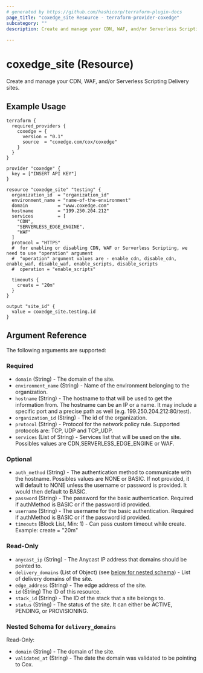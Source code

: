 ```yaml
---
# generated by https://github.com/hashicorp/terraform-plugin-docs
page_title: "coxedge_site Resource - terraform-provider-coxedge"
subcategory: ""
description: Create and manage your CDN, WAF, and/or Serverless Scripting Delivery sites.
  
---
```


# coxedge_site (Resource)
Create and manage your CDN, WAF, and/or Serverless Scripting Delivery sites.

Example Usage
---
```
terraform {
  required_providers {
    coxedge = {
      version = "0.1"
      source  = "coxedge.com/cox/coxedge"
    }
  }
}

provider "coxedge" {
  key = ["INSERT API KEY"]
}

resource "coxedge_site" "testing" {
  organization_id  = "organization_id"
  environment_name = "name-of-the-environment"
  domain           = "www.coxedge.com"
  hostname         = "199.250.204.212"
  services         = [
    "CDN",
    "SERVERLESS_EDGE_ENGINE",
    "WAF"
  ]
  protocol = "HTTPS"
  #  for enabling or disabling CDN, WAF or Serverless Scripting, we need to use "operation" argument
  #  "operation" argument values are - enable_cdn, disable_cdn, enable_waf, disable_waf, enable_scripts, disable_scripts
  #  operation = "enable_scripts"
  
  timeouts {
    create = "20m"
  }
}

output "site_id" {
  value = coxedge_site.testing.id
}
```


<!-- schema generated by tfplugindocs -->
## Argument Reference
The following arguments are supported:

### Required

- `domain` (String) - The domain of the site.
- `environment_name` (String) - Name of the environment belonging to the organization.
- `hostname` (String) - The hostname to that will be used to get the information from. The hostname can be an IP or a name. It may include a specific port and a precise path as well (e.g. 199.250.204.212:80/test).
- `organization_id` (String) - The id of the organization.
- `protocol` (String) - Protocol for the network policy rule. Supported protocols are: TCP, UDP and TCP_UDP.
- `services` (List of String) - Services list that will be used on the site. Possibles values are CDN,SERVERLESS_EDGE_ENGINE or WAF.

### Optional

- `auth_method` (String) - The authentication method to communicate with the hostname. Possibles values are NONE or BASIC. If not provided, it will default to NONE unless the username or password is provided. It would then default to BASIC.
- `password` (String) - The password for the basic authentication. Required if authMethod is BASIC or if the password id provided.
- `username` (String) - The username for the basic authentication. Required if authMethod is BASIC or if the password id provided.
- `timeouts` (Block List, Min: 1) - Can pass custom timeout while create. Example: create = "20m"

### Read-Only

- `anycast_ip` (String) - The Anycast IP address that domains should be pointed to.
- `delivery_domains` (List of Object) (see [below for nested schema](#nestedatt--delivery_domains)) - List of delivery domains of the site.
- `edge_address` (String) - The edge address of the site.
- `id` (String) The ID of this resource.
- `stack_id` (String) - The ID of the stack that a site belongs to.
- `status` (String) - The status of the site. It can either be ACTIVE, PENDING, or PROVISIONING.

<a id="nestedatt--delivery_domains"></a>
### Nested Schema for `delivery_domains`

Read-Only:

- `domain` (String) - The domain of the site.
- `validated_at` (String) - The date the domain was validated to be pointing to Cox.


